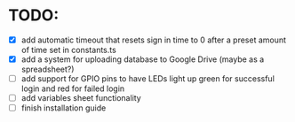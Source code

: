 # TODO:
- [X] add automatic timeout that resets sign in time to 0 after a preset amount of time set in constants.ts
- [X] add a system for uploading database to Google Drive (maybe as a spreadsheet?)
- [ ] add support for GPIO pins to have LEDs light up green for successful login and red for failed login
- [ ] add variables sheet functionality
- [ ] finish installation guide